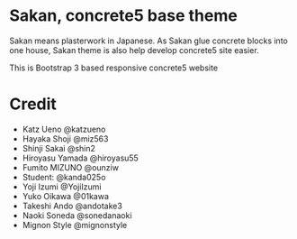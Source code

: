 # Sakan, concrete5 base theme

Sakan means plasterwork in Japanese. As Sakan glue concrete blocks into one house, Sakan theme is also help develop concrete5 site easier.

This is Bootstrap 3 based responsive concrete5 website


# Credit

- Katz Ueno @katzueno
- Hayaka Shoji @miz563
- Shinji Sakai @shin2
- Hiroyasu Yamada @hiroyasu55
- Fumito MIZUNO @ounziw
- Student: @kanda025o
- Yoji  Izumi @YojiIzumi
- Yuko Oikawa @01kawa
- Takeshi Ando @andotake3
- Naoki Soneda @sonedanaoki
- Mignon Style @mignonstyle
